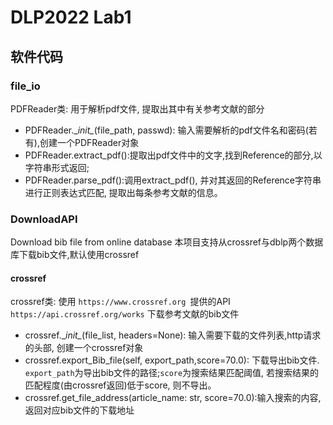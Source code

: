 # DLP2022 Lab1
## 软件代码
### file_io
PDFReader类: 用于解析pdf文件, 提取出其中有关参考文献的部分
- PDFReader.\__init\__(file_path, passwd): 输入需要解析的pdf文件名和密码(若有),创建一个PDFReader对象
- PDFReader.extract_pdf():提取出pdf文件中的文字,找到Reference的部分,以字符串形式返回;
- PDFReader.parse_pdf():调用extract_pdf(), 并对其返回的Reference字符串进行正则表达式匹配, 提取出每条参考文献的信息。

### DownloadAPI
Download bib file from online database
本项目支持从crossref与dblp两个数据库下载bib文件,默认使用crossref
#### crossref
crossref类:
使用 `https://www.crossref.org `提供的API `https://api.crossref.org/works` 下载参考文献的bib文件
- crossref.\__init\__(file_list, headers=None): 输入需要下载的文件列表,http请求的头部, 创建一个crossref对象
- crossref.export_Bib_file(self, export_path,score=70.0): 下载导出bib文件. `export_path`为导出bib文件的路径;`score`为搜索结果匹配阈值, 若搜索结果的匹配程度(由crossref返回)低于score, 则不导出。
- crossref.get_file_address(article_name: str, score=70.0):输入搜索的内容, 返回对应bib文件的下载地址
